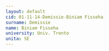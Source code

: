 ```yaml
---
layout: default 
cid: 01-11-14-Demissie-Biniam Fisseha
surname: Demissie
name: Biniam Fisseha
university: Univ. Trento
unita: SE
---
```

